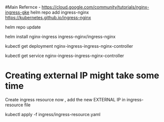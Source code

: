 #Main Refernce - https://cloud.google.com/community/tutorials/nginx-ingress-gke
helm repo add ingress-nginx https://kubernetes.github.io/ingress-nginx

helm repo update

helm install nginx-ingress ingress-nginx/ingress-nginx

kubectl get deployment nginx-ingress-ingress-nginx-controller

kubectl get service nginx-ingress-ingress-nginx-controller

# Creating external IP might take some time
Create ingress resource now , add the new EXTERNAL IP in ingress-resource file

kubectl apply -f ingress/ingress-resource.yaml  

